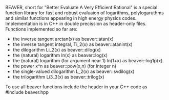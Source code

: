 BEAVER, short for "Better Evaluate A Very Efficient Rational" is a special function library for fast and robust evaluaion of logarithms, polylogaruthms and similar functions appearing in high energy physics codes.
Implementation is in C++ in double precission as header-only files.
Functions implemented so far are:

- the inverse tangent arctan(x) as beaver::atan(x)
- the inverse tangent integral, Ti_2(x) as beaver::atanint(x)
- the dilogarithm Li_2(x) as beaver::dilog(x)
- the (natural) logarithm ln(x) as beaver::log(x)
- the (natural) logarithm (for argument near 1) ln(1+x) as beaver::log1p(x)
- the power x^n as beaver::pow(x,n) (for integer n)
- the single-valued dilogarithm L_2(x) as beaver::svdilog(x)
- the trilogarithm Li3_3(x) as beaver::trilog(x)

To use all beaver functions include the header in your C++ code as
#include beaver.hpp
